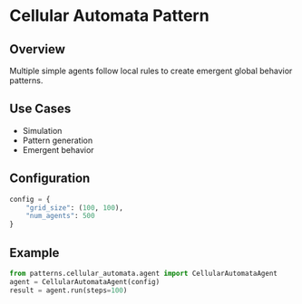 # Cellular Automata Pattern

## Overview

Multiple simple agents follow local rules to create emergent global behavior patterns.

## Use Cases
- Simulation
- Pattern generation
- Emergent behavior

## Configuration

```python
config = {
    "grid_size": (100, 100),
    "num_agents": 500
}
```

## Example

```python
from patterns.cellular_automata.agent import CellularAutomataAgent
agent = CellularAutomataAgent(config)
result = agent.run(steps=100)
```
